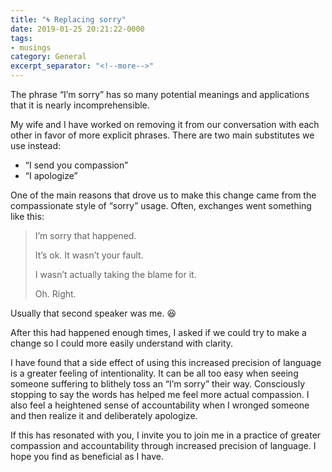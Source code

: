```yaml
---
title: "🌀 Replacing sorry"
date: 2019-01-25 20:21:22-0000
tags:
- musings
category: General
excerpt_separator: "<!--more-->"
---
```


The phrase “I’m sorry” has so many potential meanings and applications that it is nearly incomprehensible.

<!--more-->
My wife and I have worked on removing it from our conversation with each other in favor of more explicit phrases. There are two main substitutes we use instead:

- “I send you compassion”
- “I apologize”

One of the main reasons that drove us to make this change came from the compassionate style of “sorry” usage. Often, exchanges went something like this:

> I’m sorry that happened.
> 
> It’s ok. It wasn’t your fault.
> 
> I wasn’t actually taking the blame for it.
> 
> Oh. Right.

Usually that second speaker was me. 😆

After this had happened enough times, I asked if we could try to make a change so I could more easily understand with clarity.

I have found that a side effect of using this increased precision of language is a greater feeling of intentionality. It can be all too easy when seeing someone suffering to blithely toss an “I’m sorry” their way. Consciously stopping to say the words has helped me feel more actual compassion. I also feel a heightened sense of accountability when I wronged someone and then realize it and deliberately apologize.

If this has resonated with you, I invite you to join me in a practice of greater compassion and accountability through increased precision of language. I hope you find as beneficial as I have.